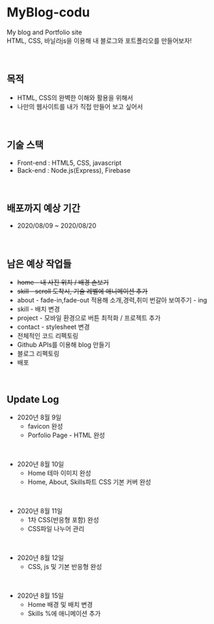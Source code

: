 # MyBlog-codu
My blog and Portfolio site  
HTML, CSS, 바닐라js을 이용해 내 블로그와 포트폴리오를 만들어보자!  

<br>

## 목적
- HTML, CSS의 완벽한 이해와 활용을 위해서
- 나만의 웹사이트를 내가 직접 만들어 보고 싶어서

<br>

## 기술 스택
- Front-end : HTML5, CSS, javascript  
- Back-end : Node.js(Express), Firebase

<br>

## 배포까지 예상 기간
- 2020/08/09 ~ 2020/08/20

<br>

## 남은 예상 작업들
- <s>home - 내 사진 위치 / 배경 손보기</s>
- <s>skill - scroll 도착시, 기술 레벨에 애니메이션 추가</s> 
- about - fade-in,fade-out 적용해 소개,경력,취미 번갈아 보여주기 - ing
- skill - 배치 변경
- project - 모바일 환경으로 버튼 최적화 / 프로젝트 추가
- contact - stylesheet 변경
- 전체적인 코드 리펙토링
- Github APIs를 이용해 blog 만들기
- 블로그 리펙토링
- 배포

<br>

## Update Log

- 2020년 8월 9일   
    - favicon 완성
    - Porfolio Page - HTML 완성

<br>

- 2020년 8월 10일
    - Home 테마 이미지 완성
    - Home, About, Skills파트 CSS 기본 커버 완성
    
<br>

- 2020년 8월 11일
    - 1차 CSS(반응형 포함) 완성
    - CSS파일 나누어 관리

<br>

- 2020년 8월 12일
    - CSS, js 및 기본 반응형 완성

<br>

- 2020년 8월 15일
    - Home 배경 및 배치 변경
    - Skills %에 애니메이션 추가
    